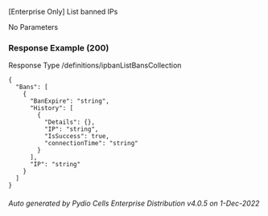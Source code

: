 






 
[Enterprise Only] List banned IPs  


No Parameters



### Response Example (200)
Response Type /definitions/ipbanListBansCollection

```
{
  "Bans": [
    {
      "BanExpire": "string",
      "History": [
        {
          "Details": {},
          "IP": "string",
          "IsSuccess": true,
          "connectionTime": "string"
        }
      ],
      "IP": "string"
    }
  ]
}
```




###### Auto generated by Pydio Cells Enterprise Distribution v4.0.5 on 1-Dec-2022
